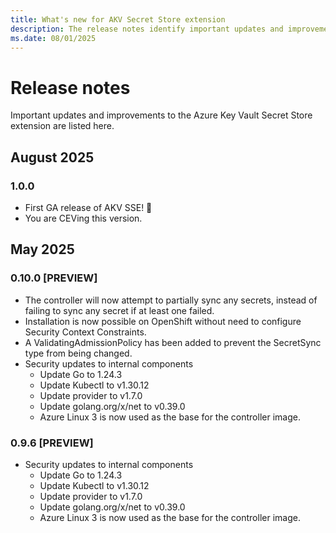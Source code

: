 ```yaml
---
title: What's new for AKV Secret Store extension
description: The release notes identify important updates and improvements in the Azure Key Vault Secret Store extension.
ms.date: 08/01/2025
---
```


# Release notes
Important updates and improvements to the Azure Key Vault Secret Store extension are listed here.

## August 2025
### 1.0.0
- First GA release of AKV SSE! 🎉
- You are CEVing this version.

## May 2025
### 0.10.0 [PREVIEW]
- The controller will now attempt to partially sync any secrets, instead of failing to sync any secret if at least one failed.
- Installation is now possible on OpenShift without need to configure Security Context Constraints.
- A ValidatingAdmissionPolicy has been added to prevent the SecretSync type from being changed.
- Security updates to internal components
    - Update Go to 1.24.3
    - Update Kubectl to v1.30.12
    - Update provider to v1.7.0
    - Update golang.org/x/net to v0.39.0
    - Azure Linux 3 is now used as the base for the controller image.

### 0.9.6 [PREVIEW]
- Security updates to internal components
    - Update Go to 1.24.3
    - Update Kubectl to v1.30.12
    - Update provider to v1.7.0
    - Update golang.org/x/net to v0.39.0
    - Azure Linux 3 is now used as the base for the controller image.





